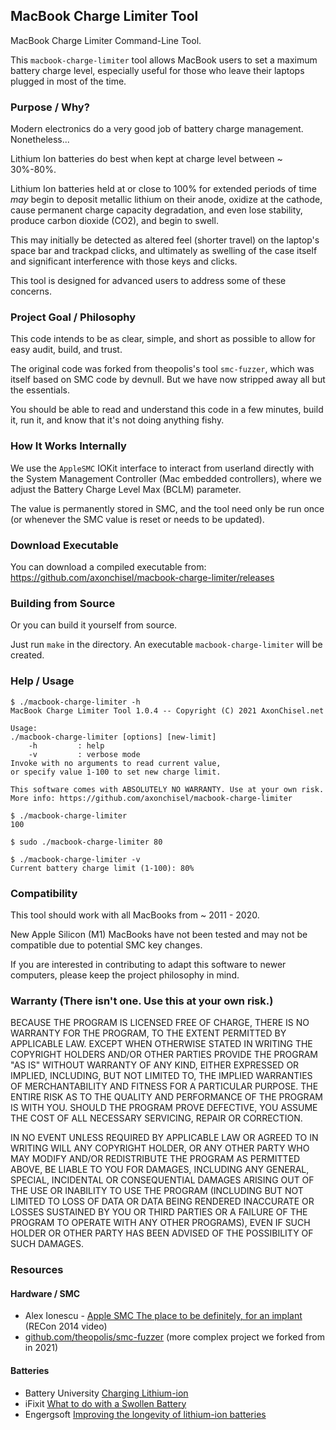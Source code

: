 ## MacBook Charge Limiter Tool

MacBook Charge Limiter Command-Line Tool.

This `macbook-charge-limiter` tool allows MacBook users to set a maximum
battery charge level, especially useful for those who leave their laptops
plugged in most of the time.


### Purpose / Why?

Modern electronics do a very good job of battery charge management.
Nonetheless...

Lithium Ion batteries do best when kept at charge level between ~ 30%-80%.

Lithium Ion batteries held at or close to 100% for extended periods of time
*may* begin to deposit metallic lithium on their anode, oxidize at the cathode,
cause permanent charge capacity degradation, and even lose stability,
produce carbon dioxide (CO2), and begin to swell.

This may initially be detected as altered feel (shorter travel) on the 
laptop's space bar and trackpad clicks, and ultimately as swelling of the
case itself and significant interference with those keys and clicks.

This tool is designed for advanced users to address some of these concerns.


### Project Goal / Philosophy

This code intends to be as clear, simple, and short as possible to allow for
easy audit, build, and trust. 

The original code was forked from theopolis's tool `smc-fuzzer`, 
which was itself based on SMC code by devnull.
But we have now stripped away all but the essentials.

You should be able to read and understand this code in a few minutes,
build it, run it, and know that it's not doing anything fishy.


### How It Works Internally

We use the `AppleSMC` IOKit interface to interact from userland directly
with the System Management Controller (Mac embedded controllers),
where we adjust the Battery Charge Level Max (BCLM) parameter.

The value is permanently stored in SMC, and the tool need only be run
once (or whenever the SMC value is reset or needs to be updated).


### Download Executable

You can download a compiled executable from:
https://github.com/axonchisel/macbook-charge-limiter/releases


### Building from Source

Or you can build it yourself from source.

Just run `make` in the directory. 
An executable `macbook-charge-limiter` will be created.


### Help / Usage

```
$ ./macbook-charge-limiter -h
MacBook Charge Limiter Tool 1.0.4 -- Copyright (C) 2021 AxonChisel.net

Usage:
./macbook-charge-limiter [options] [new-limit]
    -h         : help
    -v         : verbose mode
Invoke with no arguments to read current value,
or specify value 1-100 to set new charge limit.

This software comes with ABSOLUTELY NO WARRANTY. Use at your own risk.
More info: https://github.com/axonchisel/macbook-charge-limiter
```

```
$ ./macbook-charge-limiter
100
 ```

```
$ sudo ./macbook-charge-limiter 80
 ```

```
$ ./macbook-charge-limiter -v
Current battery charge limit (1-100): 80%
 ```


### Compatibility

This tool should work with all MacBooks from ~ 2011 - 2020.

New Apple Silicon (M1) MacBooks have not been tested and may not be 
compatible due to potential SMC key changes.  

If you are interested in contributing to adapt this software to newer
computers, please keep the project philosophy in mind.


### Warranty (There isn't one. Use this at your own risk.)

BECAUSE THE PROGRAM IS LICENSED FREE OF CHARGE, THERE IS NO WARRANTY
FOR THE PROGRAM, TO THE EXTENT PERMITTED BY APPLICABLE LAW.  EXCEPT WHEN
OTHERWISE STATED IN WRITING THE COPYRIGHT HOLDERS AND/OR OTHER PARTIES
PROVIDE THE PROGRAM "AS IS" WITHOUT WARRANTY OF ANY KIND, EITHER EXPRESSED
OR IMPLIED, INCLUDING, BUT NOT LIMITED TO, THE IMPLIED WARRANTIES OF
MERCHANTABILITY AND FITNESS FOR A PARTICULAR PURPOSE.  THE ENTIRE RISK AS
TO THE QUALITY AND PERFORMANCE OF THE PROGRAM IS WITH YOU.  SHOULD THE
PROGRAM PROVE DEFECTIVE, YOU ASSUME THE COST OF ALL NECESSARY SERVICING,
REPAIR OR CORRECTION.

IN NO EVENT UNLESS REQUIRED BY APPLICABLE LAW OR AGREED TO IN WRITING
WILL ANY COPYRIGHT HOLDER, OR ANY OTHER PARTY WHO MAY MODIFY AND/OR
REDISTRIBUTE THE PROGRAM AS PERMITTED ABOVE, BE LIABLE TO YOU FOR DAMAGES,
INCLUDING ANY GENERAL, SPECIAL, INCIDENTAL OR CONSEQUENTIAL DAMAGES ARISING
OUT OF THE USE OR INABILITY TO USE THE PROGRAM (INCLUDING BUT NOT LIMITED
TO LOSS OF DATA OR DATA BEING RENDERED INACCURATE OR LOSSES SUSTAINED BY
YOU OR THIRD PARTIES OR A FAILURE OF THE PROGRAM TO OPERATE WITH ANY OTHER
PROGRAMS), EVEN IF SUCH HOLDER OR OTHER PARTY HAS BEEN ADVISED OF THE
POSSIBILITY OF SUCH DAMAGES.


### Resources

#### Hardware / SMC

- Alex Ionescu - [Apple SMC The place to be definitely, for an implant](https://www.youtube.com/watch?v=nSqpinjjgmg) (RECon 2014 video)
- [github.com/theopolis/smc-fuzzer](https://github.com/theopolis/smc-fuzzer) (more complex project we forked from in 2021)

#### Batteries

- Battery University [Charging Lithium-ion](https://batteryuniversity.com/learn/article/charging_lithium_ion_batteries)
- iFixit [What to do with a Swollen Battery](https://www.ifixit.com/Wiki/What_to_do_with_a_swollen_battery)
- Engergsoft [Improving the longevity of lithium-ion batteries](https://energsoft.com/blog/f/improving-longevity-of-lithium-ion-batteries)

